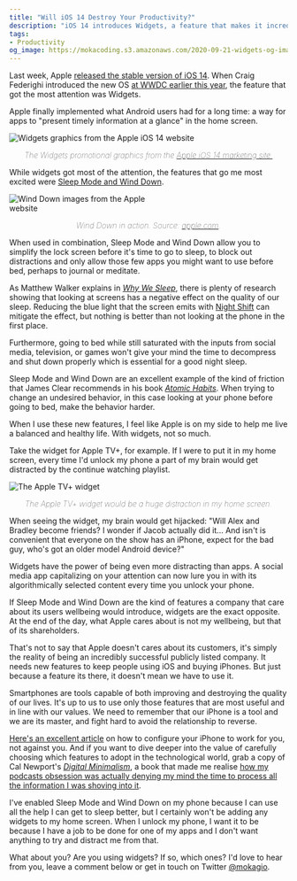 ```yaml
---
title: "Will iOS 14 Destroy Your Productivity?"
description: "iOS 14 introduces Widgets, a feature that makes it incredibly easy to get distracted."
tags:
- Productivity
og_image: https://mokacoding.s3.amazonaws.com/2020-09-21-widgets-og-image.jpg
---
```


Last week, Apple [released the stable version of iOS 14](https://www.apple.com/newsroom/2020/09/ios-14-is-available-today/).
When Craig Federighi introduced the new OS [at WWDC earlier this year](https://developer.apple.com/videos/play/wwdc2020/101/), the feature that got the most attention was Widgets.

Apple finally implemented what Android users had for a long time: a way for apps to "present timely information at a glance" in the home screen.

![Widgets graphics from the Apple iOS 14 website](https://mokacoding.s3.amazonaws.com/2020-09-21-widgets.jpeg)
<p style="text-align: center; font-weight: lighter"><i>The Widgets promotional graphics from the <a href="https://www.apple.com/ios/ios-14/">Apple iOS 14 marketing site.</a></i></p>

While widgets got most of the attention, the features that go me most excited were [Sleep Mode and Wind Down](https://www.macrumors.com/guide/sleep-tracking/).

<img src="https://mokacoding.s3.amazonaws.com/2020-09-21-wind-down.jpeg" alt="Wind Down images from the Apple website" style="max-width: 50%;">
<p style="text-align: center; font-weight: lighter"><i>Wind Down in action. Source: <a href="https://support.apple.com/en-au/guide/iphone/iph2d7daf6fc/ios">apple.com</a>.</i></p>

When used in combination, Sleep Mode and Wind Down allow you to simplify the lock screen before it's time to go to sleep, to block out distractions and only allow those few apps you might want to use before bed, perhaps to journal or meditate.

As Matthew Walker explains in [_Why We Sleep_](https://geni.us/sKr5), there is plenty of research showing that looking at screens has a negative effect on the quality of our sleep.
Reducing the blue light that the screen emits with [Night Shift](https://support.apple.com/en-au/HT207570) can mitigate the effect, but nothing is better than not looking at the phone in the first place.

Furthermore, going to bed while still saturated with the inputs from social media, television, or games won't give your mind the time to decompress and shut down properly which is essential for a good night sleep.

Sleep Mode and Wind Down are an excellent example of the kind of friction that James Clear recommends in his book [_Atomic Habits_](https://geni.us/SAAVEdT).
When trying to change an undesired behavior, in this case looking at your phone before going to bed, make the behavior harder.

When I use these new features, I feel like Apple is on my side to help me live a balanced and healthy life.
With widgets, not so much.

Take the widget for Apple TV+, for example.
If I were to put it in my home screen, every time I'd unlock my phone a part of my brain would get distracted by the continue watching playlist.

<img src="https://mokacoding.s3.amazonaws.com/2020-09-21-home-screen.jpeg" alt="The Apple TV+ widget" style="max-width: 50%;">
<p style="text-align: center; font-weight: lighter"><i>The Apple TV+ widget would be a huge distraction in my home screen.</i></p>

When seeing the widget, my brain would get hijacked: "Will Alex and Bradley become friends? I wonder if Jacob actually did it... And isn't is convenient that everyone on the show has an iPhone, expect for the bad guy, who's got an older model Android device?"

Widgets have the power of being even more distracting than apps.
A social media app capitalizing on your attention can now lure you in with its algorithmically selected content every time you unlock your phone.

If Sleep Mode and Wind Down are the kind of features a company that care about its users wellbeing would introduce, widgets are the exact opposite.
At the end of the day, what Apple cares about is not my wellbeing, but that of its shareholders.

That's not to say that Apple doesn't cares about its customers, it's simply the reality of being an incredibly successful publicly listed company.
It needs new features to keep people using iOS and buying iPhones.
But just because a feature its there, it doesn't mean we have to use it.

Smartphones are tools capable of both improving and destroying the quality of our lives.
It's up to us to use only those features that are most useful and in line with our values.
We need to remember that our iPhone is a tool and we are its master, and fight hard to avoid the relationship to reverse.

[Here's an excellent article](https://medium.com/better-humans/how-to-set-up-your-iphone-for-productivity-focus-and-your-own-longevity-bb27a68cc3d8) on how to configure your iPhone to work for you, not against you.
And if you want to dive deeper into the value of carefully choosing which features to adopt in the technological world, grab a copy of Cal Newport's [_Digital Minimalism_](https://geni.us/7HNOJAz), a book that made me realise [how my podcasts obsession was actually denying my mind the time to process all the information I was shoving into it](https://mokacoding.com/blog/podcast-addiction/).

I've enabled Sleep Mode and Wind Down on my phone because I can use all the help I can get to sleep better, but I certainly won't be adding any widgets to my home screen.
When I unlock my phone, I want it to be because I have a job to be done for one of my apps and I don't want anything to try and distract me from that.

What about you?
Are you using widgets?
If so, which ones?
I'd love to hear from you, leave a comment below or get in touch on Twitter [@mokagio](https://twitter.com/mokagio).
